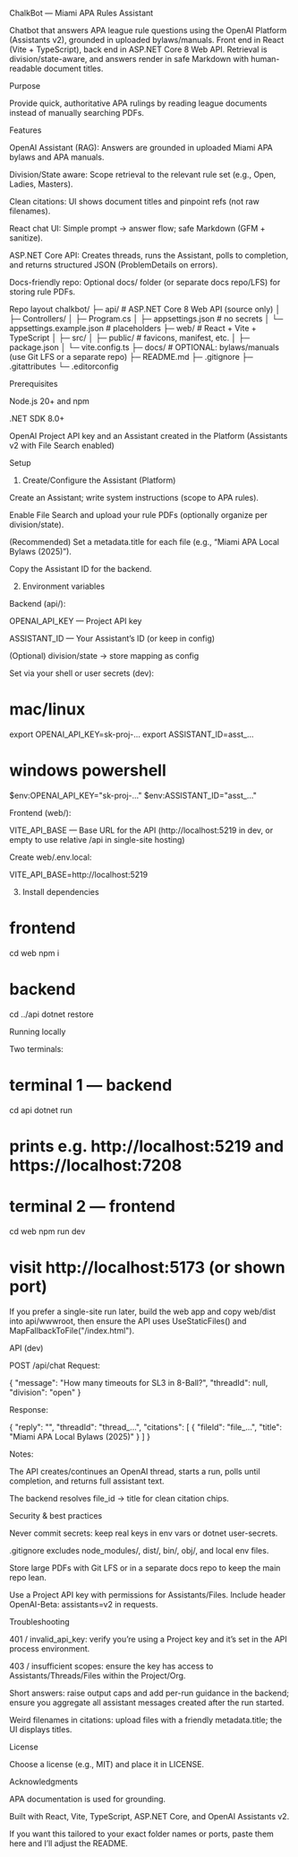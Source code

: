 ChalkBot — Miami APA Rules Assistant

Chatbot that answers APA league rule questions using the OpenAI Platform (Assistants v2), grounded in uploaded bylaws/manuals. Front end in React (Vite + TypeScript), back end in ASP.NET Core 8 Web API. Retrieval is division/state-aware, and answers render in safe Markdown with human-readable document titles.

Purpose

Provide quick, authoritative APA rulings by reading league documents instead of manually searching PDFs.

Features

OpenAI Assistant (RAG): Answers are grounded in uploaded Miami APA bylaws and APA manuals.

Division/State aware: Scope retrieval to the relevant rule set (e.g., Open, Ladies, Masters).

Clean citations: UI shows document titles and pinpoint refs (not raw filenames).

React chat UI: Simple prompt → answer flow; safe Markdown (GFM + sanitize).

ASP.NET Core API: Creates threads, runs the Assistant, polls to completion, and returns structured JSON (ProblemDetails on errors).

Docs-friendly repo: Optional docs/ folder (or separate docs repo/LFS) for storing rule PDFs.

Repo layout
chalkbot/
├─ api/                    # ASP.NET Core 8 Web API (source only)
│  ├─ Controllers/
│  ├─ Program.cs
│  ├─ appsettings.json            # no secrets
│  └─ appsettings.example.json    # placeholders
├─ web/                    # React + Vite + TypeScript
│  ├─ src/
│  ├─ public/              # favicons, manifest, etc.
│  ├─ package.json
│  └─ vite.config.ts
├─ docs/                   # OPTIONAL: bylaws/manuals (use Git LFS or a separate repo)
├─ README.md
├─ .gitignore
├─ .gitattributes
└─ .editorconfig

Prerequisites

Node.js 20+ and npm

.NET SDK 8.0+

OpenAI Project API key and an Assistant created in the Platform (Assistants v2 with File Search enabled)

Setup
1) Create/Configure the Assistant (Platform)

Create an Assistant; write system instructions (scope to APA rules).

Enable File Search and upload your rule PDFs (optionally organize per division/state).

(Recommended) Set a metadata.title for each file (e.g., “Miami APA Local Bylaws (2025)”).

Copy the Assistant ID for the backend.

2) Environment variables

Backend (api/):

OPENAI_API_KEY — Project API key

ASSISTANT_ID — Your Assistant’s ID (or keep in config)

(Optional) division/state → store mapping as config

Set via your shell or user secrets (dev):

# mac/linux
export OPENAI_API_KEY=sk-proj-...
export ASSISTANT_ID=asst_...

# windows powershell
$env:OPENAI_API_KEY="sk-proj-..."
$env:ASSISTANT_ID="asst_..."


Frontend (web/):

VITE_API_BASE — Base URL for the API (http://localhost:5219 in dev, or empty to use relative /api in single-site hosting)

Create web/.env.local:

VITE_API_BASE=http://localhost:5219

3) Install dependencies
# frontend
cd web
npm i

# backend
cd ../api
dotnet restore

Running locally

Two terminals:

# terminal 1 — backend
cd api
dotnet run
# prints e.g. http://localhost:5219 and https://localhost:7208

# terminal 2 — frontend
cd web
npm run dev
# visit http://localhost:5173 (or shown port)


If you prefer a single-site run later, build the web app and copy web/dist into api/wwwroot, then ensure the API uses UseStaticFiles() and MapFallbackToFile("/index.html").

API (dev)

POST /api/chat
Request:

{
  "message": "How many timeouts for SL3 in 8-Ball?",
  "threadId": null,
  "division": "open"
}


Response:

{
  "reply": "<markdown answer here>",
  "threadId": "thread_...",
  "citations": [
    { "fileId": "file_...", "title": "Miami APA Local Bylaws (2025)" }
  ]
}


Notes:

The API creates/continues an OpenAI thread, starts a run, polls until completion, and returns full assistant text.

The backend resolves file_id → title for clean citation chips.

Security & best practices

Never commit secrets: keep real keys in env vars or dotnet user-secrets.

.gitignore excludes node_modules/, dist/, bin/, obj/, and local env files.

Store large PDFs with Git LFS or in a separate docs repo to keep the main repo lean.

Use a Project API key with permissions for Assistants/Files. Include header OpenAI-Beta: assistants=v2 in requests.

Troubleshooting

401 / invalid_api_key: verify you’re using a Project key and it’s set in the API process environment.

403 / insufficient scopes: ensure the key has access to Assistants/Threads/Files within the Project/Org.

Short answers: raise output caps and add per-run guidance in the backend; ensure you aggregate all assistant messages created after the run started.

Weird filenames in citations: upload files with a friendly metadata.title; the UI displays titles.

License

Choose a license (e.g., MIT) and place it in LICENSE.

Acknowledgments

APA documentation is used for grounding.

Built with React, Vite, TypeScript, ASP.NET Core, and OpenAI Assistants v2.

If you want this tailored to your exact folder names or ports, paste them here and I’ll adjust the README.
